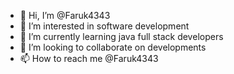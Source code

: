 - 👋 Hi, I’m @Faruk4343
- 👀 I’m interested in software development 
- 🌱 I’m currently learning java full stack developers
- 💞️ I’m looking to collaborate on developments
- 📫 How to reach me @Faruk4343
<!---
Faruk4343/Faruk4343 is a ✨ special ✨ repository because its `README.md` (this file) appears on your GitHub profile.
You can click the Preview link to take a look at your changes.
--->
